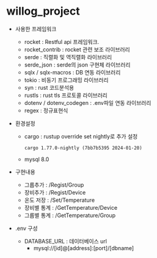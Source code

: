 # willog_project

- 사용한 프레임워크

  - rocket : Restful api 프레임워크.
  - rocket_contrib : rocket 관련 보조 라이브러리
  - serde : 직렬화 및 역직렬화 라이브러리
  - serde_json : serde의 json 구현체 라이브러리
  - sqlx / sqlx-macros : DB 연동 라이브러리
  - tokio : 비동기 프로그래밍 라이브러리
  - syn : rust 코드분석용
  - rustls : rust tls 프로토콜 라이브러리
  - dotenv / dotenv_codegen : .env파일 연동 라이브러리
  - regex : 정규표현식

- 환경설정

  - cargo : rustup override set nightly로 추가 설정
    ```
    cargo 1.77.0-nightly (7bb7b5395 2024-01-20)
    ```
  - mysql 8.0

- 구현내용
  - 그룹추가 : /Regist/Group
  - 장비추가 : /Regist/Device
  - 온도 저장 : /Set/Temperature
  - 장비별 통계 : /GetTemperature/Device
  - 그룹별 통계 : /GetTemperature/Group
- .env 구성
  - DATABASE_URL : 데이터베이스 url
    - mysql://[id]@[address]:[port]/[dbname]
